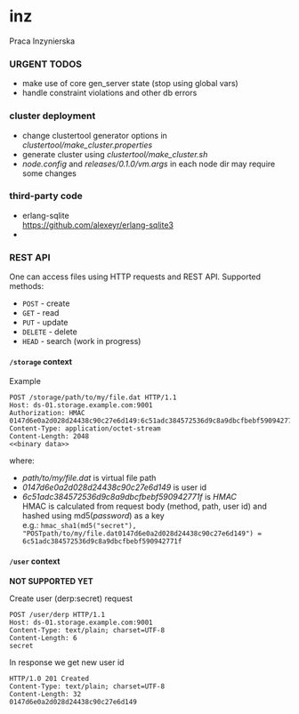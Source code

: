 inz
===

Praca Inzynierska

### URGENT TODOS
* make use of core gen_server state (stop using global vars)
* handle constraint violations and other db errors

### cluster deployment
* change clustertool generator options in *clustertool/make_cluster.properties*
* generate cluster using *clustertool/make_cluster.sh*
* *node.config* and *releases/0.1.0/vm.args* in each node dir may require some changes

### third-party code
* erlang-sqlite  
  https://github.com/alexeyr/erlang-sqlite3
*

### REST API
One can access files using HTTP requests and REST API. Supported methods:
* `POST` - create
* `GET` - read
* `PUT` - update
* `DELETE` - delete
* `HEAD` - search (work in progress)

#### `/storage` context
Example

```
POST /storage/path/to/my/file.dat HTTP/1.1
Host: ds-01.storage.example.com:9001
Authorization: HMAC 0147d6e0a2d028d24438c90c27e6d149:6c51adc384572536d9c8a9dbcfbebf590942771f
Content-Type: application/octet-stream
Content-Length: 2048
<<binary data>>
```

where:
* *path/to/my/file.dat* is virtual file path
* *0147d6e0a2d028d24438c90c27e6d149* is user id
* *6c51adc384572536d9c8a9dbcfbebf590942771f* is *HMAC*  
  HMAC is calculated from request body (method, path, user id) and hashed using md5(*password*) as a key  
  e.g.: `hmac_sha1(md5("secret"), "POSTpath/to/my/file.dat0147d6e0a2d028d24438c90c27e6d149") = 6c51adc384572536d9c8a9dbcfbebf590942771f`

#### `/user` context

**NOT SUPPORTED YET**

Create user (derp:secret) request

```
POST /user/derp HTTP/1.1
Host: ds-01.storage.example.com:9001
Content-Type: text/plain; charset=UTF-8
Content-Length: 6
secret
```

In response we get new user id

```
HTTP/1.0 201 Created
Content-Type: text/plain; charset=UTF-8
Content-Length: 32
0147d6e0a2d028d24438c90c27e6d149
```